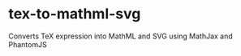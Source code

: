 tex-to-mathml-svg
=================

Converts TeX expression into MathML and SVG using MathJax and PhantomJS
